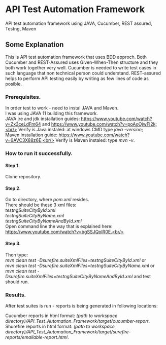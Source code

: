 # API Test Automation Framework
API test automation framework using JAVA, Cucumber, REST assured, Testng, Maven

## Some Explanation

This is API test automation framework that uses BDD approch. Both Cucumber and REST-Assured uses Given-When-Then structure and they both work together very well. Cucumber is needed to write test cases in such language that non technical person could understand. REST-assured helps to perform API testing easily by writing as few lines of code as posible.

### Prerequisites.

In order test to work - need to instal JAVA and Maven.<br/>
I was using JAVA 11 building this framework.<br/>
JAVA jre and jdk installation guides: https://www.youtube.com/watch?v=Zx3ceLdFm64 and https://www.youtube.com/watch?v=poAoOjwFI2k;<br/>
Verify is Java instaled: at windows CMD type *java -version*;<br/>
Maven installation guide: https://www.youtube.com/watch?v=6AVC3X88z6E;<br/>
Verify is Maven instaled: type *mvn -v*.

### How to run it successfully.

#### Step 1.
Clone repository.

#### Step 2.
Go to directory, where *pom.xml* resides.<br/>
There should be these 3 xml files:<br/>
*testngSuiteCityById.xml*<br/>
*testngSuiteCityByName.xml*<br/>
*testngSuiteCityByNameAndById.xml*<br/>
Open command line the way that is explained here: https://www.youtube.com/watch?v=bgSSJQolR0E.<br/>

#### Step 3.
Then type: <br/>
*mvn clean test -Dsurefire.suiteXmlFiles=testngSuiteCityById.xml* or <br/>
*mvn clean test -Dsurefire.suiteXmlFiles=testngSuiteCityByName.xml* or <br/>
*mvn clean test -Dsurefire.suiteXmlFiles=testngSuiteCityByNameAndById.xml* and test should run.

### Results.

After test suites is run - reports is being generated in following locations:

Cucumber reports in html format: *(path to workspace directory)/API_Test_Automation_Framework/target/cucumber-report*.<br/>
Shurefire reports in html format: *(path to workspace directory)/API_Test_Automation_Framework/target/surefire-reports/emailable-report.html*.<br/>
